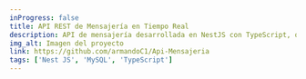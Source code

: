 ```yaml
---
inProgress: false
title: API REST de Mensajería en Tiempo Real
description: API de mensajería desarrollada en NestJS con TypeScript, que implementa WebSocket para la recepción de mensajes en tiempo real. Incluye funcionalidades de inicio de sesión y registro de usuarios, respaldada por una base de datos MySQL para una gestión segura y eficiente.
img_alt: Imagen del proyecto
link: https://github.com/armandoC1/Api-Mensajeria
tags: ['Nest JS', 'MySQL', 'TypeScript']
---
```

